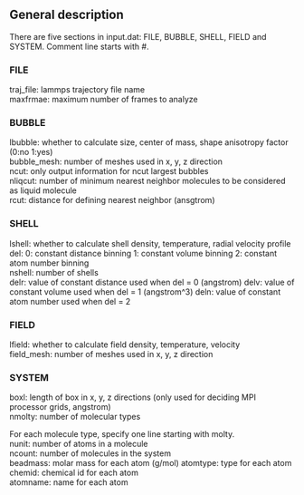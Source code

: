 ## General description

There are five sections in input.dat: FILE, BUBBLE, SHELL, FIELD and SYSTEM. Comment line starts with #.    

### FILE

traj\_file: lammps trajectory file name  
maxfrmae: maximum number of frames to analyze  

### BUBBLE

lbubble: whether to calculate size, center of mass, shape anisotropy factor (0:no 1:yes)  
bubble\_mesh: number of meshes used in x, y, z direction  
ncut: only output information for ncut largest bubbles  
nliqcut: number of minimum nearest neighbor molecules to be considered as liquid molecule  
rcut: distance for defining nearest neighbor (ansgtrom)   

### SHELL

lshell: whether to calculate shell density, temperature, radial velocity profile  
del: 0: constant distance binning 1: constant volume binning 2: constant atom number binning  
nshell: number of shells  
delr: value of constant distance used when del = 0   (angstrom)
delv: value of constant volume used when del = 1  (angstrom^3)
deln: value of constant atom number used when del = 2  

### FIELD

lfield: whether to calculate field density, temperature, velocity  
field\_mesh: number of meshes used in x, y, z direction  

### SYSTEM

boxl: length of box in x, y, z directions (only used for deciding MPI processor grids, angstrom)  
nmolty: number of molecular types    

For each molecule type, specify one line starting with molty.   
nunit: number of atoms in a molecule  
ncount: number of molecules in the system  
beadmass: molar mass for each atom (g/mol) 
atomtype: type for each atom  
chemid: chemical id for each atom  
atomname: name for each atom  
